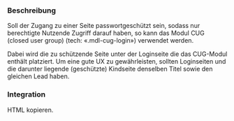 ### Beschreibung
Soll der Zugang zu einer Seite passwortgeschützt sein, sodass nur berechtigte Nutzende Zugriff darauf haben, so kann das Modul CUG (closed user group) (tech: «.mdl-cug-login») verwendet werden.

Dabei wird die zu schützende Seite unter der Loginseite die das CUG-Modul enthält platziert. Um eine gute UX zu gewährleisten, sollten Loginseiten und die darunter liegende (geschützte) Kindseite denselben Titel sowie den gleichen Lead haben. 


### Integration
HTML kopieren.
